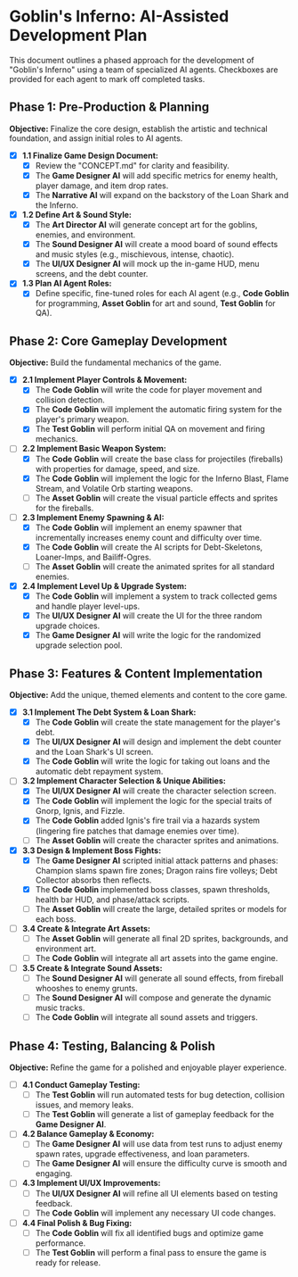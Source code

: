 # **Goblin's Inferno: AI-Assisted Development Plan**

This document outlines a phased approach for the development of "Goblin's Inferno" using a team of specialized AI agents. Checkboxes are provided for each agent to mark off completed tasks.

## **Phase 1: Pre-Production & Planning**

**Objective:** Finalize the core design, establish the artistic and technical foundation, and assign initial roles to AI agents.

* [x] **1.1 Finalize Game Design Document:**  
  * [x] Review the "CONCEPT.md" for clarity and feasibility.  
  * [x] The **Game Designer AI** will add specific metrics for enemy health, player damage, and item drop rates.  
  * [x] The **Narrative AI** will expand on the backstory of the Loan Shark and the Inferno.  
* [x] **1.2 Define Art & Sound Style:**  
  * [x] The **Art Director AI** will generate concept art for the goblins, enemies, and environment.  
  * [x] The **Sound Designer AI** will create a mood board of sound effects and music styles (e.g., mischievous, intense, chaotic).  
  * [x] The **UI/UX Designer AI** will mock up the in-game HUD, menu screens, and the debt counter.  
* [x] **1.3 Plan AI Agent Roles:**  
  * [x] Define specific, fine-tuned roles for each AI agent (e.g., **Code Goblin** for programming, **Asset Goblin** for art and sound, **Test Goblin** for QA).

## **Phase 2: Core Gameplay Development**

**Objective:** Build the fundamental mechanics of the game.

* [x] **2.1 Implement Player Controls & Movement:**  
  * [x] The **Code Goblin** will write the code for player movement and collision detection.  
  * [x] The **Code Goblin** will implement the automatic firing system for the player's primary weapon.  
  * [x] The **Test Goblin** will perform initial QA on movement and firing mechanics.  
* [ ] **2.2 Implement Basic Weapon System:**  
  * [x] The **Code Goblin** will create the base class for projectiles (fireballs) with properties for damage, speed, and size.
  * [x] The **Code Goblin** will implement the logic for the Inferno Blast, Flame Stream, and Volatile Orb starting weapons.
  * [ ] The **Asset Goblin** will create the visual particle effects and sprites for the fireballs.  
* [ ] **2.3 Implement Enemy Spawning & AI:**
  * [x] The **Code Goblin** will implement an enemy spawner that incrementally increases enemy count and difficulty over time.
  * [x] The **Code Goblin** will create the AI scripts for Debt-Skeletons, Loaner-Imps, and Bailiff-Ogres.
  * [ ] The **Asset Goblin** will create the animated sprites for all standard enemies.
* [x] **2.4 Implement Level Up & Upgrade System:**  
  * [x] The **Code Goblin** will implement a system to track collected gems and handle player level-ups.  
  * [x] The **UI/UX Designer AI** will create the UI for the three random upgrade choices.  
  * [x] The **Game Designer AI** will write the logic for the randomized upgrade selection pool.

## **Phase 3: Features & Content Implementation**

**Objective:** Add the unique, themed elements and content to the core game.

* [x] **3.1 Implement The Debt System & Loan Shark:**  
  * [x] The **Code Goblin** will create the state management for the player's debt.  
  * [x] The **UI/UX Designer AI** will design and implement the debt counter and the Loan Shark's UI screen.  
  * [x] The **Code Goblin** will write the logic for taking out loans and the automatic debt repayment system.  
* [ ] **3.2 Implement Character Selection & Unique Abilities:**  
  * [x] The **UI/UX Designer AI** will create the character selection screen.  
  * [x] The **Code Goblin** will implement the logic for the special traits of Gnorp, Ignis, and Fizzle.  
  * [x] The **Code Goblin** added Ignis's fire trail via a hazards system (lingering fire patches that damage enemies over time).  
  * [ ] The **Asset Goblin** will create the character sprites and animations.  
* [x] **3.3 Design & Implement Boss Fights:**  
  * [x] The **Game Designer AI** scripted initial attack patterns and phases: Champion slams spawn fire zones; Dragon rains fire volleys; Debt Collector absorbs then reflects.  
  * [x] The **Code Goblin** implemented boss classes, spawn thresholds, health bar HUD, and phase/attack scripts.  
  * [ ] The **Asset Goblin** will create the large, detailed sprites or models for each boss.  
* [ ] **3.4 Create & Integrate Art Assets:**  
  * [ ] The **Asset Goblin** will generate all final 2D sprites, backgrounds, and environment art.  
  * [ ] The **Code Goblin** will integrate all art assets into the game engine.  
* [ ] **3.5 Create & Integrate Sound Assets:**  
  * [ ] The **Sound Designer AI** will generate all sound effects, from fireball whooshes to enemy grunts.  
  * [ ] The **Sound Designer AI** will compose and generate the dynamic music tracks.  
  * [ ] The **Code Goblin** will integrate all sound assets and triggers.

## **Phase 4: Testing, Balancing & Polish**

**Objective:** Refine the game for a polished and enjoyable player experience.

* [ ] **4.1 Conduct Gameplay Testing:**  
  * [ ] The **Test Goblin** will run automated tests for bug detection, collision issues, and memory leaks.  
  * [ ] The **Test Goblin** will generate a list of gameplay feedback for the **Game Designer AI**.  
* [ ] **4.2 Balance Gameplay & Economy:**  
  * [ ] The **Game Designer AI** will use data from test runs to adjust enemy spawn rates, upgrade effectiveness, and loan parameters.  
  * [ ] The **Game Designer AI** will ensure the difficulty curve is smooth and engaging.  
* [ ] **4.3 Implement UI/UX Improvements:**  
  * [ ] The **UI/UX Designer AI** will refine all UI elements based on testing feedback.  
  * [ ] The **Code Goblin** will implement any necessary UI code changes.  
* [ ] **4.4 Final Polish & Bug Fixing:**  
  * [ ] The **Code Goblin** will fix all identified bugs and optimize game performance.  
  * [ ] The **Test Goblin** will perform a final pass to ensure the game is ready for release.
